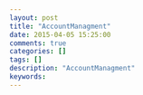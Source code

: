 ```yaml
---
layout: post
title: "AccountManagment"
date: 2015-04-05 15:25:00 
comments: true
categories: []
tags: []
description: "AccountManagment"
keywords: 
---
```



 
  
   
   
  
 
 
  
  
 


